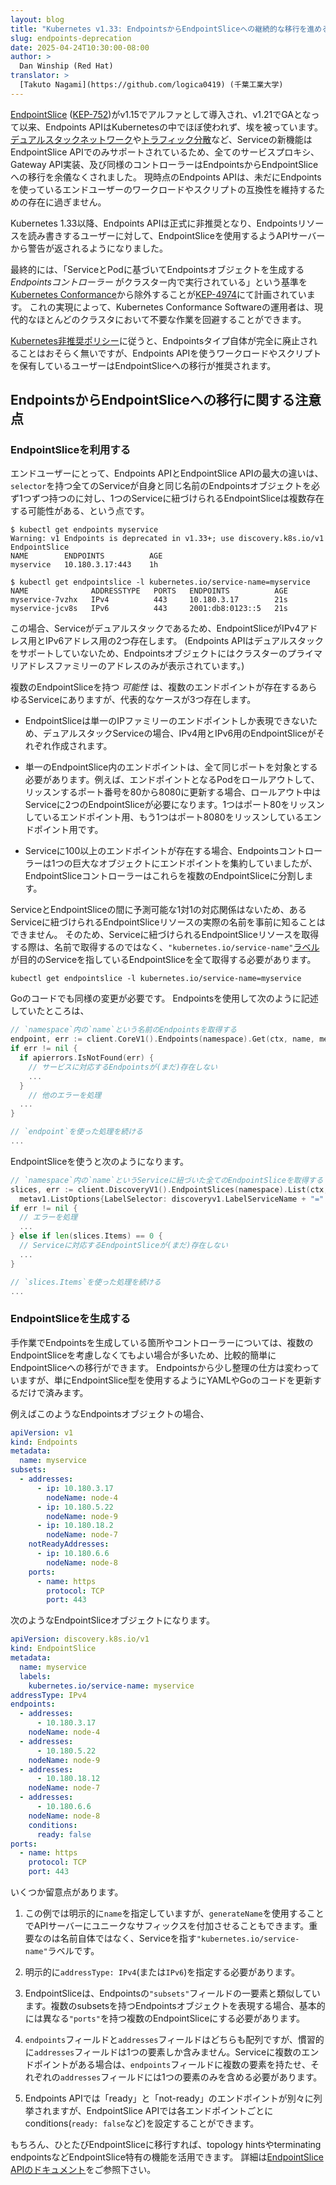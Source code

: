 ```yaml
---
layout: blog
title: "Kubernetes v1.33: EndpointsからEndpointSliceへの継続的な移行を進める"
slug: endpoints-deprecation
date: 2025-04-24T10:30:00-08:00
author: >
  Dan Winship (Red Hat)
translator: >
  [Takuto Nagami](https://github.com/logica0419) (千葉工業大学)
---
```


[EndpointSlice] ([KEP-752])がv1.15でアルファとして導入され、v1.21でGAとなって以来、Endpoints APIはKubernetesの中でほぼ使われず、埃を被っています。
[デュアルスタックネットワーク]や[トラフィック分散]など、Serviceの新機能はEndpointSlice APIでのみサポートされているため、全てのサービスプロキシ、Gateway API実装、及び同様のコントローラーはEndpointsからEndpointSliceへの移行を余儀なくされました。
現時点のEndpoints APIは、未だにEndpointsを使っているエンドユーザーのワークロードやスクリプトの互換性を維持するための存在に過ぎません。

Kubernetes 1.33以降、Endpoints APIは正式に非推奨となり、Endpointsリソースを読み書きするユーザーに対して、EndpointSliceを使用するようAPIサーバーから警告が返されるようになりました。

最終的には、「ServiceとPodに基づいてEndpointsオブジェクトを生成する _Endpointsコントローラー_ がクラスター内で実行されている」という基準を[Kubernetes Conformance]から除外することが[KEP-4974]にて計画されています。
これの実現によって、Kubernetes Conformance Softwareの運用者は、現代的なほとんどのクラスタにおいて不要な作業を回避することができます。

[Kubernetes非推奨ポリシー]に従うと、Endpointsタイプ自体が完全に廃止されることはおそらく無いですが、Endpoints APIを使うワークロードやスクリプトを保有しているユーザーはEndpointSliceへの移行が推奨されます。

[EndpointSlice]: /blog/2020/09/02/scaling-kubernetes-networking-with-endpointslices/
[KEP-752]: https://github.com/kubernetes/enhancements/blob/master/keps/sig-network/0752-endpointslices/README.md
[デュアルスタックネットワーク]: /docs/concepts/services-networking/dual-stack/
[トラフィック分散]: /docs/reference/networking/virtual-ips/#traffic-distribution
[Kubernetes非推奨ポリシー]: /docs/reference/using-api/deprecation-policy/
[KEP-4974]: https://github.com/kubernetes/enhancements/blob/master/keps/sig-network/4974-deprecate-endpoints/README.md
[Kubernetes Conformance]: https://www.cncf.io/training/certification/software-conformance/

## EndpointsからEndpointSliceへの移行に関する注意点

### EndpointSliceを利用する

エンドユーザーにとって、Endpoints APIとEndpointSlice APIの最大の違いは、`selector`を持つ全てのServiceが自身と同じ名前のEndpointsオブジェクトを必ず1つずつ持つのに対し、1つのServiceに紐づけられるEndpointSliceは複数存在する可能性がある、という点です。

```console
$ kubectl get endpoints myservice
Warning: v1 Endpoints is deprecated in v1.33+; use discovery.k8s.io/v1 EndpointSlice
NAME        ENDPOINTS          AGE
myservice   10.180.3.17:443    1h

$ kubectl get endpointslice -l kubernetes.io/service-name=myservice
NAME              ADDRESSTYPE   PORTS   ENDPOINTS          AGE
myservice-7vzhx   IPv4          443     10.180.3.17        21s
myservice-jcv8s   IPv6          443     2001:db8:0123::5   21s
```

この場合、Serviceがデュアルスタックであるため、EndpointSliceがIPv4アドレス用とIPv6アドレス用の2つ存在します。
(Endpoints APIはデュアルスタックをサポートしていないため、Endpointsオブジェクトにはクラスターのプライマリアドレスファミリーのアドレスのみが表示されています。)

複数のEndpointSliceを持つ _可能性_ は、複数のエンドポイントが存在するあらゆるServiceにありますが、代表的なケースが3つ存在します。

  - EndpointSliceは単一のIPファミリーのエンドポイントしか表現できないため、デュアルスタックServiceの場合、IPv4用とIPv6用のEndpointSliceがそれぞれ作成されます。

  - 単一のEndpointSlice内のエンドポイントは、全て同じポートを対象とする必要があります。例えば、エンドポイントとなるPodをロールアウトして、リッスンするポート番号を80から8080に更新する場合、ロールアウト中はServiceに2つのEndpointSliceが必要になります。1つはポート80をリッスンしているエンドポイント用、もう1つはポート8080をリッスンしているエンドポイント用です。

  - Serviceに100以上のエンドポイントが存在する場合、Endpointsコントローラーは1つの巨大なオブジェクトにエンドポイントを集約していましたが、EndpointSliceコントローラーはこれらを複数のEndpointSliceに分割します。

ServiceとEndpointSliceの間に予測可能な1対1の対応関係はないため、あるServiceに紐づけられるEndpointSliceリソースの実際の名前を事前に知ることはできません。
そのため、Serviceに紐づけられるEndpointSliceリソースを取得する際は、名前で取得するのではなく、`"kubernetes.io/service-name"`[ラベル](/docs/concepts/overview/working-with-objects/labels/)が目的のServiceを指しているEndpointSliceを全て取得する必要があります。

```console
kubectl get endpointslice -l kubernetes.io/service-name=myservice
```

Goのコードでも同様の変更が必要です。
Endpointsを使用して次のように記述していたところは、

```go
// `namespace`内の`name`という名前のEndpointsを取得する
endpoint, err := client.CoreV1().Endpoints(namespace).Get(ctx, name, metav1.GetOptions{})
if err != nil {
  if apierrors.IsNotFound(err) {
    // サービスに対応するEndpointsが(まだ)存在しない
    ...
  }
    // 他のエラーを処理
  ...
}

// `endpoint`を使った処理を続ける
...
```

EndpointSliceを使うと次のようになります。

```go
// `namespace`内の`name`というServiceに紐づいた全てのEndpointSliceを取得する
slices, err := client.DiscoveryV1().EndpointSlices(namespace).List(ctx,
  metav1.ListOptions{LabelSelector: discoveryv1.LabelServiceName + "=" + name})
if err != nil {
  // エラーを処理
  ...
} else if len(slices.Items) == 0 {
  // Serviceに対応するEndpointSliceが(まだ)存在しない
  ...
}

// `slices.Items`を使った処理を続ける
...
```

### EndpointSliceを生成する

手作業でEndpointsを生成している箇所やコントローラーについては、複数のEndpointSliceを考慮しなくてもよい場合が多いため、比較的簡単にEndpointSliceへの移行ができます。
Endpointsから少し整理の仕方は変わっていますが、単にEndpointSlice型を使用するようにYAMLやGoのコードを更新するだけで済みます。

例えばこのようなEndpointsオブジェクトの場合、

```yaml
apiVersion: v1
kind: Endpoints
metadata:
  name: myservice
subsets:
  - addresses:
      - ip: 10.180.3.17
        nodeName: node-4
      - ip: 10.180.5.22
        nodeName: node-9
      - ip: 10.180.18.2
        nodeName: node-7
    notReadyAddresses:
      - ip: 10.180.6.6
        nodeName: node-8
    ports:
      - name: https
        protocol: TCP
        port: 443
```

次のようなEndpointSliceオブジェクトになります。

```yaml
apiVersion: discovery.k8s.io/v1
kind: EndpointSlice
metadata:
  name: myservice
  labels:
    kubernetes.io/service-name: myservice
addressType: IPv4
endpoints:
  - addresses:
      - 10.180.3.17
    nodeName: node-4
  - addresses:
      - 10.180.5.22
    nodeName: node-9
  - addresses:
      - 10.180.18.12
    nodeName: node-7
  - addresses:
      - 10.180.6.6
    nodeName: node-8
    conditions:
      ready: false
ports:
  - name: https
    protocol: TCP
    port: 443
```

いくつか留意点があります。

1. この例では明示的に`name`を指定していますが、`generateName`を使用することでAPIサーバーにユニークなサフィックスを付加させることもできます。重要なのは名前自体ではなく、Serviceを指す`"kubernetes.io/service-name"`ラベルです。

2. 明示的に`addressType: IPv4`(または`IPv6`)を指定する必要があります。

3. EndpointSliceは、Endpointsの`"subsets"`フィールドの一要素と類似しています。複数のsubsetsを持つEndpointsオブジェクトを表現する場合、基本的には異なる`"ports"`を持つ複数のEndpointSliceにする必要があります。

4. `endpoints`フィールドと`addresses`フィールドはどちらも配列ですが、慣習的に`addresses`フィールドは1つの要素しか含みません。Serviceに複数のエンドポイントがある場合は、`endpoints`フィールドに複数の要素を持たせ、それぞれの`addresses`フィールドには1つの要素のみを含める必要があります。

5. Endpoints APIでは「ready」と「not-ready」のエンドポイントが別々に列挙されますが、EndpointSlice APIでは各エンドポイントごとにconditions(`ready: false`など)を設定することができます。

もちろん、ひとたびEndpointSliceに移行すれば、topology hintsやterminating endpointsなどEndpointSlice特有の機能を活用できます。
詳細は[EndpointSlice APIのドキュメント](/docs/reference/kubernetes-api/service-resources/endpoint-slice-v1)をご参照下さい。
